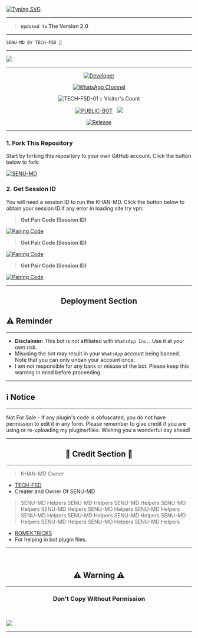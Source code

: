 
<a href="https://git.io/typing-svg"><img src="https://readme-typing-svg.demolab.com?font=Black+Ops+One&size=100&pause=1000&color=B700FB&center=true&width=1000&height=200&lines=SENU-MD-V2.0" alt="Typing SVG" /></a>
  </p>
  
---  

> **`Updated To` The Version 2.0**
---

```
SENU-MD BY TECH-FSD 🤍
```

--- 

<a><img src='https://files.catbox.moe/zv6eqi.jpg'/></a>

---

<p align="center">
  <a href="https://github.com/TECH-FSD-01"><img title="Developer" src="https://img.shields.io/badge/Author-TECH%20FSD-FF7604.svg?style=big-square&logo=github" /></a>
</p>

<div align="center">
  
[![WhatsApp Channel](https://img.shields.io/badge/Join-WhatsApp%20Channel-FF00F8?style=big-square&logo=whatsapp)](https://whatsapp.com/channel/0029Vb4v5Hs5a243djC8eu1p)
</div>

 <p align="center"><img src="https://profile-counter.glitch.me/{SENU-MD}/count.svg" alt="TECH-FSD-01 :: Visitor's Count" old_src="https://profile-counter.glitch.me/{TECH-FSD-01}/count.svg" /></p>


<p align="center">
<a href="https://github.com/TECH-FSD/SENU-MD-V2"><img title="PUBLIC-BOT" src="https://img.shields.io/static/v1?label=Language&message=English&style=square&color=darkpink"></a> &nbsp;
  <img src="https://komarev.com/ghpvc/?username=SENU-MD-V2&label=VIEWS&style=square&color=blue" />
</p>
</p> 

<p align="center">
  <a href="https://github.com/TECH-FSD-01/SENU-MD-V2"><img title="Release" src="https://img.shields.io/badge/Release-beta%20v2.0-cyan.svg?style=for-the-badge&logo=appveyor" /></a>
</p>


***

### 1. Fork This Repository

Start by forking this repository to your own GitHub account. Click the button below to fork:

  <a href="https://github.com/TECH-FSD-01/SENU-MD-V2/fork"><img title="SENU-MD" src="https://img.shields.io/badge/FORK-KHAN MD-h?color=blue&style=for-the-badge&logo=stackshare"></a>
  
### 2. Get Session ID 

You will need a session ID to run the KHAN-MD. Click the button below to obtain your session ID.if any error in loading site try vpn:

> **Get Pair Code (Session ID)**

<a href='https://senusession-2862de0bd402.herokuapp.com/' target="_blank">
  <img alt='Pairing Code' src='https://img.shields.io/badge/Get%20Pairing%20Code-B700FB?style=for-the-badge&logo=opencv&logoColor=black'/>
</a>
<br> 

> **Get Pair Code (Session ID)**

<a href='[https://khanmdx2.onrender.com](https://senusession-2862de0bd402.herokuapp.com/)' target="_blank">
  <img alt='Pairing Code' src='https://img.shields.io/badge/Get%20Pairing%20Code-000000?style=for-the-badge&logo=opencv&logoColor=white'/>
</a>
<br> 

> **Get Pair Code (Session ID)**

<a href='[https://khanmdx3.onrender.com](https://senusession-2862de0bd402.herokuapp.com/)' target="_blank">
  <img alt='Pairing Code' src='https://img.shields.io/badge/Get%20Pairing%20Code-0076D2?style=for-the-badge&logo=opencv&logoColor=black'/>
</a>
<br> 

---

<h2 align="center">Deployment Section</h2>


<h2 align="left">⚠️ Reminder</h2>
<p style="text-align: center; font-size: 1.2em;">
  
----
- **Disclaimer:** This bot is not affiliated with `WhatsApp Inc.`. Use it at your own risk.
- Misusing the bot may result in your `WhatsApp` account being banned. Note that you can only unban your account once.
- I am not responsible for any bans or misuse of the bot. Please keep this warning in mind before proceeding.

---

<h2 align="left">ℹ️ Notice</h2>
<p style="text-align: center; font-size: 1.2em;">
  
---  
  Not For Sale - If any plugin's code is obfuscated, you do not have permission to edit it in any form. Please remember to give credit if you are using or re-uploading my plugins/files. Wishing you a wonderful day ahead!</p>
  
---

<h2 align="center">🔰 Credit Section 🔰 </h2>

---

> KHAN-MD Owner 
- [TECH-FSD](https://github.com/TECH-FSD-01)
- Creater and Owner Of SENU-MD
> SENU-MD Helpers
> SENU-MD Helpers
> SENU-MD Helpers
> SENU-MD Helpers
> SENU-MD Helpers
> SENU-MD Helpers
> SENU-MD Helpers
> SENU-MD Helpers
> SENU-MD Helpers
> SENU-MD Helpers
> SENU-MD Helpers
> SENU-MD Helpers
> SENU-MD Helpers
> SENU-MD Helpers 
- [ROMEKTRICKS](https://github.com/ROMEKTRICKS)
- For helping in bot plugin files.
  
---

 <br>
<h2 align="center"> ⚠️ Warning ⚠️
 </h2>
 
 ---

<h3 align="center"> Don't Copy Without Permission 
</h3>

<br>

<a><img src='https://i.imgur.com/LyHic3i.gif'/></a>

---
